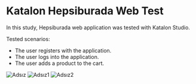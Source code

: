 # Katalon Hepsiburada Web Test

In this study, Hepsiburada web application was tested with Katalon Studio.

Tested scenarios:

- The user registers with the application.
- The user logs into the application.
- The user adds a product to the cart.
  
![Adsız](https://github.com/ebrubeskaya/Katalon-Hepsiburada-WebTest/assets/127317035/e33dde7a-389a-4cef-b6d5-691b966cf778)
![Adsız1](https://github.com/ebrubeskaya/Katalon-Hepsiburada-WebTest/assets/127317035/452ebe39-0bb9-40a3-9af9-29ea6c1c07c0)
![Adsız2](https://github.com/ebrubeskaya/Katalon-Hepsiburada-WebTest/assets/127317035/87562e74-f9cf-4cd4-918c-6f14faf735f8)
